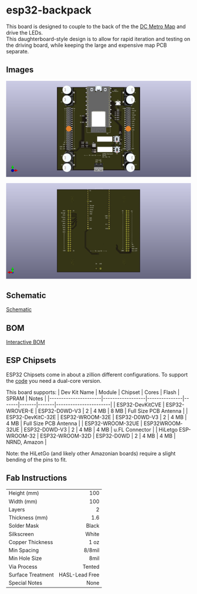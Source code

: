 # esp32-backpack
This board is designed to couple to the back of the the [DC Metro Map](https://github.com/alorman/dc-map-500x500) and drive the LEDs.  
This daughterboard-style design is to allow for rapid iteration and testing on the driving board, while keeping the large and expensive map PCB separate.

## Images
![](images/esp32-backpack-front.png)

![](images/esp32-backpack-back.png)

## Schematic
[Schematic](exports/esp32-backpack-schematic.pdf)

## BOM
[Interactive BOM](exports/ibom.html)

## ESP Chipsets
ESP32 Chipsets come in about a zillion different configurations. To support the [code](https://github.com/alorman/dc_metro_map) you need a dual-core version. 

This board supports:
| Dev Kit Name         | Module           | Chipset       | Cores | Flash | SPRAM | Notes                 |
|----------------------|------------------|---------------|-------|-------|-------|-----------------------|
| ESP32-DevKitCVE      | ESP32-WROVER-E   | ESP32-D0WD-V3 | 2     | 4 MB  | 8 MB  | Full Size PCB Antenna |
| ESP32-DevKitC-32E    | ESP32-WROOM-32E  | ESP32-D0WD-V3 | 2     | 4 MB  | 4 MB  | Full Size PCB Antenna |
| ESP32-WROOM-32UE     | ESP32­WROOM­32UE | ESP32-D0WD-V3 | 2     | 4 MB  | 4 MB  | u.FL Connector        |
| HiLetgo ESP-WROOM-32 | ESP32-WROOM-32D  | ESP32-D0WD    | 2     | 4 MB  | 4 MB  | NRND, Amazon          |

Note: the HiLetGo (and likely other Amazonian boards) require a slight bending of the pins to fit.

## Fab Instructions
| | |
|-------------------|---------------:|
| Height (mm)       | 100            |
| Width (mm)        | 100            |
| Layers            | 2              |
| Thickness (mm)    | 1.6            |
| Solder Mask       | Black          |
| Silkscreen        | White          |
| Copper Thickness  | 1 oz           |
| Min Spacing       | 8/8mil         |
| Min Hole Size     | 8mil           |
| Via Process       | Tented         |
| Surface Treatment | HASL-Lead Free |
| Special Notes     | None           |